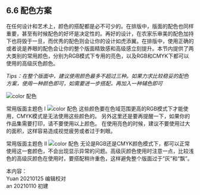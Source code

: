 ## 6.6 配色方案 ##

在任何设计和艺术上，颜色的搭配都是必不可少的。在排版中，版面的配色也同样重要，甚至有时候配色的好坏是决定性的。再好的设计，在农家乐审美的配色加持下也将毁于一旦，而优秀的配色则会让你的设计如虎添翼。在排版中，使用正确的或者说是养眼的配色会让你的整个版面精致感和高级感立刻提升。本节内提供了两大类别的常用颜色，分别为RGB模式下专用的亮色，以及RGB和CMYK下都可以使用的高级灰色颜色。

*Tips：在整个版面中，建议使用颜色最多不超过三种。如果力求比较稳妥的配色方案，使用一种颜色即可，如需要进一步搭配，再加入一种辅色即可*


![color 配色](http://kitpic.makebi.net/2021/lk_22.jpg)

常用版面主题色 I
![color 配色](http://kitpic.makebi.net/2021/lk_23.jpg)
这些颜色要在色域范围更高的RGB模式下才能使用，CMYK模式是无法使用这些颜色的。 另外这里还是要再提醒一下，如果你的作品集需要打印，请不要使用以上颜色。 在使用亮色的时候，建议不要使用过大的面积，这样容易造成视觉疲劳或者过于刺眼。

常用版面主题色 II
![color 配色](http://kitpic.makebi.net/2021/lk_24.jpg)
无论是RGB还是CMYK颜色模式下，都可以正常使用这一套颜色，不会出现显示异常的问题。高级灰颜色使用时注意一点，比较浅色的高级灰颜色在使用时，要搭配稍许重色，这样避免整个版面过于“灰”和“飘”。

本内容：  
Yuan 20210125 编辑校对  
an 20210110 初建
